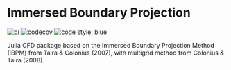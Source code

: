 # Immersed Boundary Projection

[gh-ci-img]: https://github.com/nick4f42/ImmersedBoundaryProjection.jl/actions/workflows/ci.yml/badge.svg
[gh-ci-url]: https://github.com/nick4f42/ImmersedBoundaryProjection.jl/actions/workflows/ci.yml

[![ci][gh-ci-img]][gh-ci-url]
[![codecov](https://codecov.io/gh/nick4f42/ImmersedBoundaryProjection.jl/branch/main/graph/badge.svg?token=ZCV3YAMUVK)](https://codecov.io/gh/nick4f42/ImmersedBoundaryProjection.jl)
[![code style: blue](https://img.shields.io/badge/code%20style-blue-4495d1.svg)](https://github.com/invenia/BlueStyle)

Julia CFD package based on the Immersed Boundary Projection Method (IBPM) from Taira & Colonius (2007), with multigrid method from Colonius & Taira (2008).
